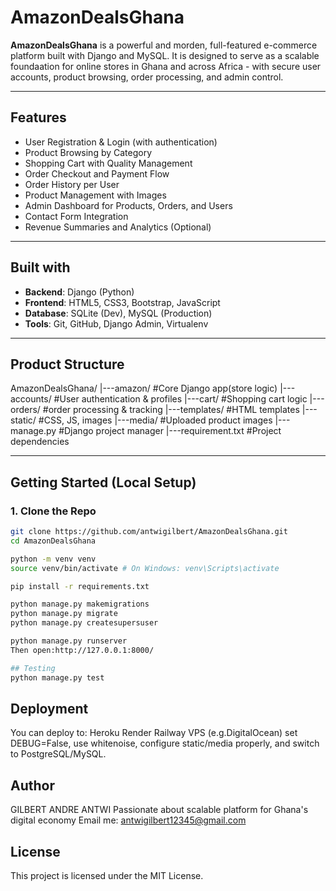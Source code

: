 # AmazonDealsGhana

**AmazonDealsGhana** is a powerful and morden, full-featured e-commerce platform built with Django and MySQL. It is designed to serve as a scalable foundaation for online stores in Ghana and across Africa - with secure user accounts, product browsing, order processing, and admin control.

---

## Features

- User Registration & Login (with authentication)
- Product Browsing by Category
- Shopping Cart with Quality Management
- Order Checkout and Payment Flow
- Order History per User
- Product Management with Images
- Admin Dashboard for Products, Orders, and Users
- Contact Form Integration
- Revenue Summaries and Analytics (Optional)

---

## Built with 

- **Backend**: Django (Python)
- **Frontend**: HTML5, CSS3, Bootstrap, JavaScript
- **Database**: SQLite (Dev), MySQL (Production)
- **Tools**: Git, GitHub, Django Admin, Virtualenv

---

## Product Structure
AmazonDealsGhana/
|---amazon/     #Core Django app(store logic)
|---accounts/   #User authentication & profiles
|---cart/   #Shopping cart logic
|---orders/     #order processing & tracking
|---templates/  #HTML templates
|---static/     #CSS, JS, images
|---media/  #Uploaded product images
|---manage.py   #Django project manager
|---requirement.txt     #Project dependencies

---

## Getting Started (Local Setup)

### 1. Clone the Repo

```bash
git clone https://github.com/antwigilbert/AmazonDealsGhana.git
cd AmazonDealsGhana

python -m venv venv
source venv/bin/activate # On Windows: venv\Scripts\activate

pip install -r requirements.txt

python manage.py makemigrations
python manage.py migrate
python manage.py createsupersuser

python manage.py runserver
Then open:http://127.0.0.1:8000/

## Testing
python manage.py test
```

## Deployment
You can deploy to:
Heroku
Render
Railway
VPS (e.g.DigitalOcean)
set DEBUG=False, use whitenoise, configure static/media properly, and switch to PostgreSQL/MySQL.

## Author
GILBERT ANDRE ANTWI
Passionate about scalable platform for Ghana's digital economy
Email me: antwigilbert12345@gmail.com

## License
This project is licensed under the MIT License.